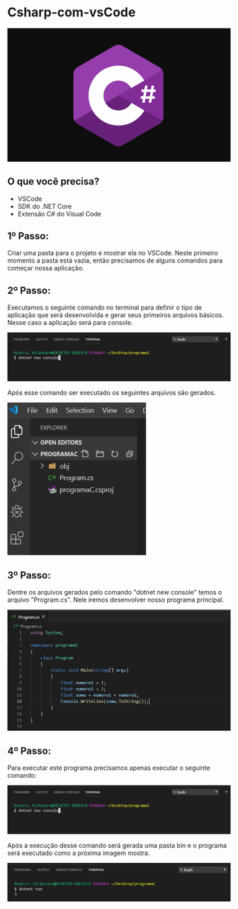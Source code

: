 # Csharp-com-vsCode

![c# logo](imagens/c_logo.png)

## O que você precisa?
- VSCode
- SDK do .NET Core
- Extensão C# do Visual Code

## 1º Passo:

Criar uma pasta para o projeto e mostrar ela no VSCode.
Neste primeiro momento a pasta está vazia, então precisamos de alguns comandos para começar nossa aplicação.

## 2º Passo:

Executamos o seguinte comando no terminal para definir o tipo de aplicação que será desenvolvida e gerar seus primeiros arquivos básicos.
Nesse caso a aplicação será para console.

![dotnet new console](imagens/comando1.JPG)

Após esse comando ser executado os seguintes arquivos são gerados.

![Arquivos gerados pelo comando dotnet new console](imagens/Arquivos-gerados1.JPG)

## 3º Passo:
Dentre os arquivos gerados pelo comando "dotnet new console" temos o arquivo "Program.cs". Nele iremos desenvolver nosso programa principal.

![Código](imagens/Codigo1.JPG)

## 4º Passo:
 Para executar este programa precisamos apenas executar o seguinte comando:
 
 ![dotnet run](imagens/comando1.JPG)
 
 Após a execução desse comando será gerada uma pasta bin e o programa será executado como a próxima imagem mostra.
 
 ![execução](imagens/Resultado.JPG)
